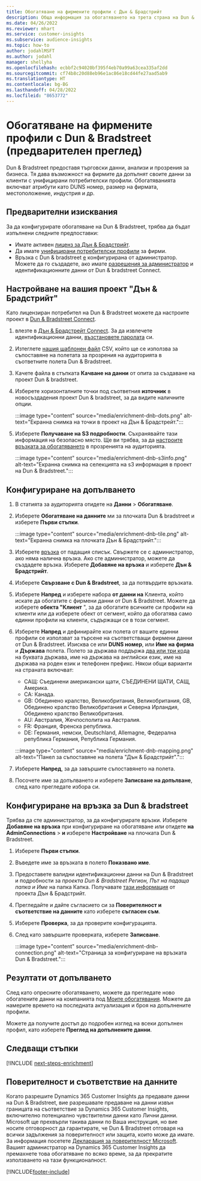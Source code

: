 ```yaml
---
title: Обогатяване на фирмените профили с Дън & Брадстрийт
description: Обща информация за обогатяването на трета страна на Dun & Bradstreet.
ms.date: 04/26/2022
ms.reviewer: mhart
ms.service: customer-insights
ms.subservice: audience-insights
ms.topic: how-to
author: jodahlMSFT
ms.author: jodahl
manager: shellyha
ms.openlocfilehash: ecbbf2c94020bf395f4eb70a99a63cea335af2dd
ms.sourcegitcommit: cf74b8c20d88eb96e1ac86e18cd44fe27aad5ab9
ms.translationtype: HT
ms.contentlocale: bg-BG
ms.lasthandoff: 04/28/2022
ms.locfileid: "8653772"
---
```

# <a name="enrichment-of-company-profiles-with-dun--bradstreet-preview"></a>Обогатяване на фирмените профили с Dun & Bradstreet (предварителен преглед)

Dun & Bradstreet предоставя търговски данни, анализи и прозрения за бизнеса. Тя дава възможност на фирмите да допълнят своите данни за клиенти с унифицирани потребителски профили. Обогатяванията включват атрибути като DUNS номер, размер на фирмата, местоположение, индустрия и др.

## <a name="prerequisites"></a>Предварителни изисквания

За да конфигурирате обогатяване на Dun & Bradstreet, трябва да бъдат изпълнени следните предпоставки:

- Имате активен [лиценз за Дън & Брадстрийт](https://www.dnb.com/marketing/media/give-your-data-a-boost.html?source=microsoft_audience_insights).
- Да имате [унифицирани потребителски профили](customer-profiles.md) за фирми.
- Връзка с Dun & bradstreet [е](connections.md) конфигурирана от администратор. Можете да го създадете, ако имате [разрешения за администратор](permissions.md#admin) и идентификационните данни от Dun & bradstreet Connect. 

## <a name="setting-up-your-dun--bradstreet-project"></a>Настройване на вашия проект "Дън & Брадстрийт"

Като лицензиран потребител на Dun & Bradstreet можете да настроите проект в [Dun & Bradstreet Connect](https://connect.dnb.com?lead_source=microsoft_audienceinsights). 


1. влезте в [Дън & Брадстрейт Connect](https://connect.dnb.com?lead_source=microsoft_audienceinsights). За да извлечете идентификационни данни, [възстановете паролата](https://sso.dnb.com/signin/forgot-password?lead_source=microsoft_audienceinsights) си.

1. Изтеглете [нашия шаблонен файл](https://c360devenrichment.blob.core.windows.net/mapping/DnBCIdatamapping.csv) CSV, който ще се използва за съпоставяне на полетата за прозрения на аудиторията в съответните полета Dun & Bradstreet. 

1. Качете файла в стъпката **Качване на данни** от опита за създаване на проект Dun & bradstreet. 

1. Изберете хоризонталните точки под съответния **източник** в новосъздадения проект Dun & bradstreet, за да видите наличните опции.

   :::image type="content" source="media/enrichment-dnb-dots.png" alt-text="Екранна снимка на точки в проект на Дън & Брадстрейт.":::

1. Изберете **Получаване на S3 подробности**. Съхранявайте тази информация на безопасно място. Ще ви трябва, за да [настроите връзката за обогатяването](#configure-a-connection-for-dun--bradstreet) в прозренията на аудиторията. 

   :::image type="content" source="media/enrichment-dnb-s3info.png" alt-text="Екранна снимка на селекцията на s3 информация в проект на Dun & Bradstreet.":::



## <a name="configure-the-enrichment"></a>Конфигуриране на допълването

1. В статията за аудиторията отидете на **Данни** > **Обогатяване**.

1. Изберете **Обогатяване на данните** ми за плочката Dun & bradstreet и изберете **Първи стъпки**.

   :::image type="content" source="media/enrichment-dnb-tile.png" alt-text="Екранна снимка на плочката Дън & Брадстрийт.":::

1. Изберете [връзка](connections.md) от падащия списък. Свържете се с администратор, ако няма налична връзка. Ако сте администратор, можете да създадете връзка. Изберете **Добавяне на връзка** и изберете **Дън & Брадстрийт**. 

1. Изберете **Свързване с Dun & Bradstreet**, за да потвърдите връзката.

1. Изберете **Напред** и изберете набора **от данни на** Клиента, който искате да обогатите с фирмени данни от Dun & Bradstreet. Можете да изберете **обекта "Клиент** ", за да обогатите всичките си профили на клиенти или да изберете обект от сегмент, който да обогатява само единни профили на клиенти, съдържащи се в този сегмент.

1. Изберете **Напред** и дефинирайте кои полета от вашите единни профили се използват за търсене на съответстващи фирмени данни от Dun & Bradstreet. Изисква се или **DUNS номер**, или **Име на фирма** и **Държава** полета. Полето за държава поддържа [два или три кода](https://www.iso.org/iso-3166-country-codes.html) на буквата държава, име на държава на английски език, име на държава на роден език и телефонен префикс. Някои общи варианти на страната включват:

   * САЩ: Съединени американски щати, СЪЕДИНЕНИ ЩАТИ, САЩ, Америка.
   * CA: Канада.
   * GB: Обединено кралство, Великобритания, Великобритания, GB, Обединено кралство Великобритания и Северна Ирландия, Обединено кралство Великобритания.
   * AU: Австралия, Жечпосполита на Австралия.
   * FR: Франция, Френска република.
   * DE: Германия, немски, Deutschland, Allemagne, Федерална република Германия, Република Германия.

   :::image type="content" source="media/enrichment-dnb-mapping.png" alt-text="Панел за съпоставяне на полета &quot;Дън & Брадстрийт&quot;.":::

1. Изберете **Напред**, за да завършите съпоставянето на полета.

1. Посочете име за допълването и изберете **Записване на допълване**, след като прегледате избора си.


## <a name="configure-a-connection-for-dun--bradstreet"></a>Конфигуриране на връзка за Dun & bradstreet 

Трябва да сте администратор, за да конфигурирате връзки. Изберете **Добавяне на връзка** при конфигуриране на обогатяване *или* отидете **на AdminConnections** > **и** изберете **Настройване** на плочката Dun & Bradstreet.

1. Изберете **Първи стъпки**. 

1. Въведете име за връзката в полето **Показвано име**.

1. Предоставете валидни идентификационни данни на Dun & Bradstreet и подробности за *проекта Dun & Bradstreet Регион, Път на падаща папка и Име* на папка Капка. Получавате [тази информация](#setting-up-your-dun--bradstreet-project) от проекта Дън & Брадстрийт.

1. Прегледайте и дайте съгласието си за **Поверителност и съответствие на данните** като изберете **съгласен съм**.

1. Изберете **Проверка**, за да проверите конфигурацията.

1. След като завършите проверката, изберете **Записване**.
   
   :::image type="content" source="media/enrichment-dnb-connection.png" alt-text="Страница за конфигуриране на връзката Dun & Bradstreet.":::

## <a name="enrichment-results"></a>Резултати от допълването

След като опресните обогатяването, можете да прегледате ново обогатените данни на компанията под [Моите обогатявания](enrichment-hub.md). Можете да намерите времето на последната актуализация и броя на допълнените профили.

Можете да получите достъп до подробен изглед на всеки допълнен профил, като изберете **Преглед на допълнените данни**.

## <a name="next-steps"></a>Следващи стъпки

[!INCLUDE [next-steps-enrichment](includes/next-steps-enrichment.md)]

## <a name="data-privacy-and-compliance"></a>Поверителност и съответствие на данните

Когато разрешите Dynamics 365 Customer Insights да предавате данни на Dun & Bradstreet, вие разрешавате предаване на данни извън границата на съответствие за Dynamics 365 Customer Insights, включително потенциално чувствителни данни като Лични данни. Microsoft ще прехвърли такива данни по Ваша инструкция, но вие носите отговорност да гарантирате, че Dun & Bradstreet отговаря на всички задължения за поверителност или защита, които може да имате. За информация посетете [Декларация за поверителност Microsoft](https://go.microsoft.com/fwlink/?linkid=396732).
Вашият администратор на Dynamics 365 Customer Insights да премахнете това обогатяване по всяко време, за да прекратите използването на тази функционалност.


[!INCLUDE[footer-include](includes/footer-banner.md)]
